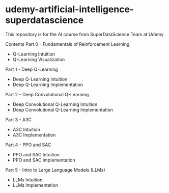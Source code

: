 # udemy-artificial-intelligence-superdatascience
 This repository is for the AI course from SuperDataScience Team at Udemy

Contents
Part 0 - Fundamentals of Reinforcement Learning
- Q-Learning Intuition
- Q-Learning Visualization

Part 1 - Deep Q-Learning
- Deep Q-Learning Intuition
- Deep Q-Learning Implementation

Part 2 - Deep Convolutional Q-Learning
- Deep Convolutional Q-Learning Intuition
- Deep Convolutional Q-Learning Implementation

Part 3 - A3C
- A3C Intuition
- A3C Implementation

Part 4 - PPO and SAC
- PPO and SAC Intuition
- PPO and SAC Implementation

Part 5 - Intro to Large Language Models (LLMs)
- LLMs Intuition
- LLMs Implementation
